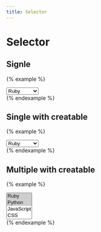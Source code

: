 ```yaml
---
title: Selector
---
```


# Selector

## Signle

{% example %}
<div class="selector" data-controller="selector" data-selector-placeholder-value="Tag">
  <select class="selector__select" data-selector-target="select">
    <option value="Ruby" selected>Ruby</option>
    <option value="Python">Python</option>
    <option value="JavaScript">JavaScript</option>
    <option value="CSS">CSS</option>
    <option value="HTML">HTML</option>
  </select>
</div>
{% endexample %}

## Single with creatable

{% example %}
<div class="selector" data-controller="selector" data-selector-placeholder-value="Tag..." data-selector-creatable-value="true">
  <select class="selector__select" data-selector-target="select">
    <option value="Ruby" selected>Ruby</option>
    <option value="Python">Python</option>
    <option value="JavaScript">JavaScript</option>
    <option value="CSS">CSS</option>
    <option value="HTML">HTML</option>
  </select>
</div>
{% endexample %}

## Multiple with creatable

{% example %}
<div class="selector" data-controller="selector" data-selector-placeholder-value="Tag..." data-selector-creatable-value="true" data-selector-max-items-value="5">
  <select class="selector__select" multiple data-selector-target="select">
    <option value="Ruby" selected>Ruby</option>
    <option value="Python" selected>Python</option>
    <option value="JavaScript">JavaScript</option>
    <option value="CSS">CSS</option>
    <option value="HTML">HTML</option>
  </select>
</div>
{% endexample %}

